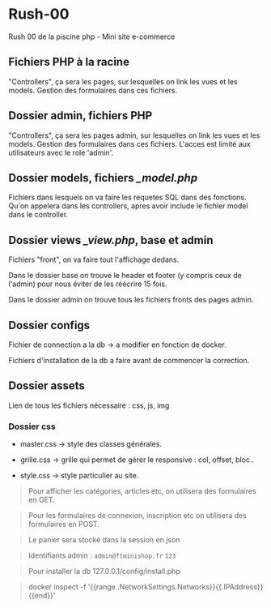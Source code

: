 # Rush-00
Rush 00 de la piscine php - Mini site e-commerce


## Fichiers PHP à la racine
"Controllers", ça sera les pages, sur lesquelles on link les vues et les models. Gestion des formulaires dans ces fichiers.

## Dossier admin, fichiers PHP
"Controllers", ça sera les pages admin, sur lesquelles on link les vues et les models. Gestion des formulaires dans ces fichiers. L'acces est limité aux utilisateurs avec le role 'admin'.

## Dossier models, fichiers *_model.php*
Fichiers dans lesquels on va faire les requetes SQL dans des fonctions. Qu'on appelera dans les controllers, apres avoir include le fichier model dans le controller.

## Dossier views *_view.php*, base et admin 
Fichiers "front", on va faire tout l'affichage dedans.

Dans le dossier base on trouve le header et footer (y compris ceux de l'admin) pour nous éviter de les réécrire 15 fois.

Dans le dossier admin on trouve tous les fichiers fronts des pages admin.

## Dossier configs
Fichier de connection a la db -> a modifier en fonction de docker.

Fichiers d'installation de la db a faire avant de commencer la correction.

## Dossier assets
Lien de tous les fichiers nécessaire : css, js, img

### Dossier css
- master.css -> style des classes générales.

- grille.css -> grille qui permet de gérer le responsive : col, offset, bloc..

- style.css -> style particulier au site.

> Pour afficher les catégories, articles etc, on utilisera des formulaires en GET.

> Pour les formulaires de connexion, inscription etc on utilisera des formulaires en POST.

> Le panier sera stocké dans la session en json


> Identifiants admin : ```admin@ftminishop.fr``` ```123```

> Pour installer la db 127.0.0.1/config/install.php

> docker inspect -f '{{range .NetworkSettings.Networks}}{{.IPAddress}}{{end}}'